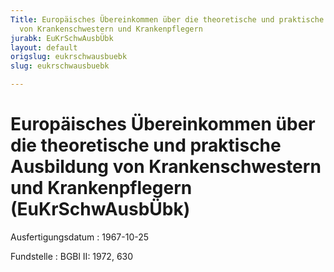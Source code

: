 ```yaml
---
Title: Europäisches Übereinkommen über die theoretische und praktische Ausbildung
  von Krankenschwestern und Krankenpflegern
jurabk: EuKrSchwAusbÜbk
layout: default
origslug: eukrschwausbuebk
slug: eukrschwausbuebk

---
```


# Europäisches Übereinkommen über die theoretische und praktische Ausbildung von Krankenschwestern und Krankenpflegern (EuKrSchwAusbÜbk)

Ausfertigungsdatum
:   1967-10-25

Fundstelle
:   BGBl II: 1972, 630

